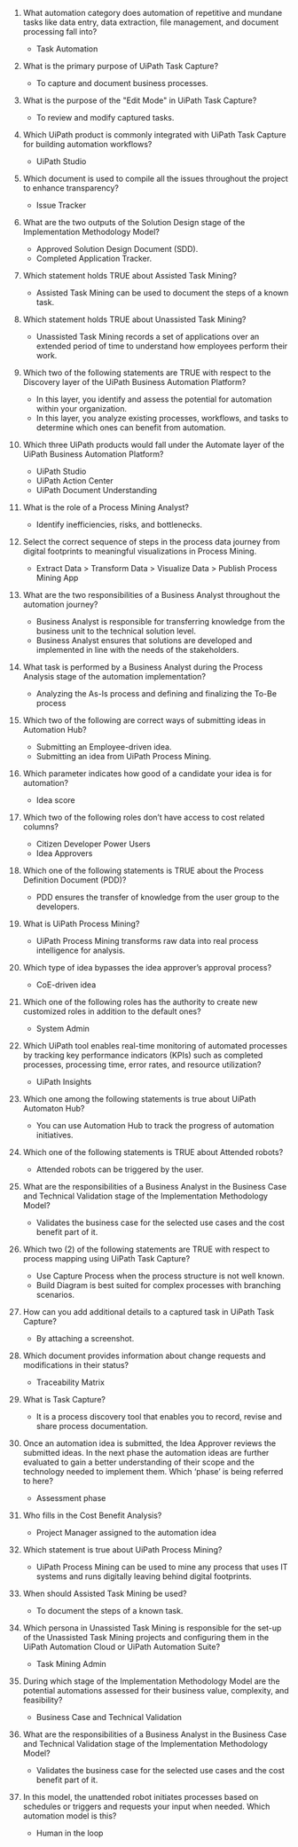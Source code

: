1. What automation category does automation of repetitive and mundane tasks like data entry, data extraction, file management, and document processing fall into?
   - Task Automation

2. What is the primary purpose of UiPath Task Capture?
    - To capture and document business processes.
    
3. What is the purpose of the "Edit Mode" in UiPath Task Capture?
   - To review and modify captured tasks.

4. Which UiPath product is commonly integrated with UiPath Task Capture for building automation workflows?
   - UiPath Studio
     
5. Which document is used to compile all the issues throughout the project to enhance transparency?
   - Issue Tracker
  
6. What are the two outputs of the Solution Design stage of the Implementation Methodology Model?
   - Approved Solution Design Document (SDD).
   - Completed Application Tracker.
  
7. Which statement holds TRUE about Assisted Task Mining?
   - Assisted Task Mining can be used to document the steps of a known task.

8. Which statement holds TRUE about Unassisted Task Mining?
   - Unassisted Task Mining records a set of applications over an extended period of time to understand how employees perform their work.
  
9. Which two of the following statements are TRUE with respect to the Discovery layer of the UiPath Business Automation Platform?
    - In this layer, you identify and assess the potential for automation within your organization.
    - In this layer, you analyze existing processes, workflows, and tasks to determine which ones can benefit from automation.
      
10. Which three UiPath products would fall under the Automate layer of the UiPath Business Automation Platform?
    - UiPath Studio
    - UiPath Action Center
    - UiPath Document Understanding

11. What is the role of a Process Mining Analyst?
    - Identify inefficiencies, risks, and bottlenecks.

12. Select the correct sequence of steps in the process data journey from digital footprints to meaningful visualizations in Process Mining.
    - Extract Data > Transform Data > Visualize Data > Publish Process Mining App

13. What are the two responsibilities of a Business Analyst throughout the automation journey?
    - Business Analyst is responsible for transferring knowledge from the business unit to the technical solution level.
    - Business Analyst ensures that solutions are developed and implemented in line with the needs of the stakeholders.

14. What task is performed by a Business Analyst during the Process Analysis stage of the automation implementation?
    - Analyzing the As-Is process and defining and finalizing the To-Be process

15. Which two of the following are correct ways of submitting ideas in Automation Hub?
    - Submitting an Employee-driven idea.
    - Submitting an idea from UiPath Process Mining.
      
16. Which parameter indicates how good of a candidate your idea is for automation?
    - Idea score
      
17. Which two of the following roles don’t have access to cost related columns?
    - Citizen Developer Power Users
    - Idea Approvers
      
18. Which one of the following statements is TRUE about the Process Definition Document (PDD)?
    - PDD ensures the transfer of knowledge from the user group to the developers.      
     
19. What is UiPath Process Mining?
    - UiPath Process Mining transforms raw data into real process intelligence for analysis.

20. Which type of idea bypasses the idea approver’s approval process?
    - CoE-driven idea

21. Which one of the following roles has the authority to create new customized roles in addition to the default ones?
    - System Admin

22. Which UiPath tool enables real-time monitoring of automated processes by tracking key performance indicators (KPIs) such as completed processes, processing time, error rates, and resource utilization?
    - UiPath Insights

23. Which one among the following statements is true about UiPath Automaton Hub?
    - You can use Automation Hub to track the progress of automation initiatives.

24. Which one of the following statements is TRUE about Attended robots?
    - Attended robots can be triggered by the user.

25. What are the responsibilities of a Business Analyst in the Business Case and Technical Validation stage of the Implementation Methodology Model?
    - Validates the business case for the selected use cases and the cost benefit part of it.

26. Which two (2) of the following statements are TRUE with respect to process mapping using UiPath Task Capture?
    - Use Capture Process when the process structure is not well known.
    - Build Diagram is best suited for complex processes with branching scenarios.

27. How can you add additional details to a captured task in UiPath Task Capture?
    - By attaching a screenshot.

28. Which document provides information about change requests and modifications in their status?
    - Traceability Matrix

29. What is Task Capture?
    - It is a process discovery tool that enables you to record, revise and share process documentation.

30. Once an automation idea is submitted, the Idea Approver reviews the submitted ideas. In the next phase the automation ideas are further evaluated to gain a better understanding of their scope and the technology needed to implement them. Which ‘phase’ is being referred to here?
    - Assessment phase 

31. Who fills in the Cost Benefit Analysis?
    - Project Manager assigned to the automation idea

32. Which statement is true about UiPath Process Mining?
    - UiPath Process Mining can be used to mine any process that uses IT systems and runs digitally leaving behind digital footprints.

33. When should Assisted Task Mining be used?
    - To document the steps of a known task.

34. Which persona in Unassisted Task Mining is responsible for the set-up of the Unassisted Task Mining projects and configuring them in the UiPath Automation Cloud or UiPath Automation Suite?
    - Task Mining Admin

35. During which stage of the Implementation Methodology Model are the potential automations assessed for their business value, complexity, and feasibility?
    - Business Case and Technical Validation

36. What are the responsibilities of a Business Analyst in the Business Case and Technical Validation stage of the Implementation Methodology Model?
    - Validates the business case for the selected use cases and the cost benefit part of it.

37. In this model, the unattended robot initiates processes based on schedules or triggers and requests your input when needed. Which automation model is this?
    - Human in the loop





